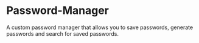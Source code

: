 # Password-Manager
A custom password manager that allows you to save passwords, generate passwords and search for saved passwords.
